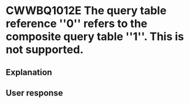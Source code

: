 # CWWBQ1012E The query table reference ''0'' refers to the composite query table ''1''. This is not supported.

## Explanation

## User response